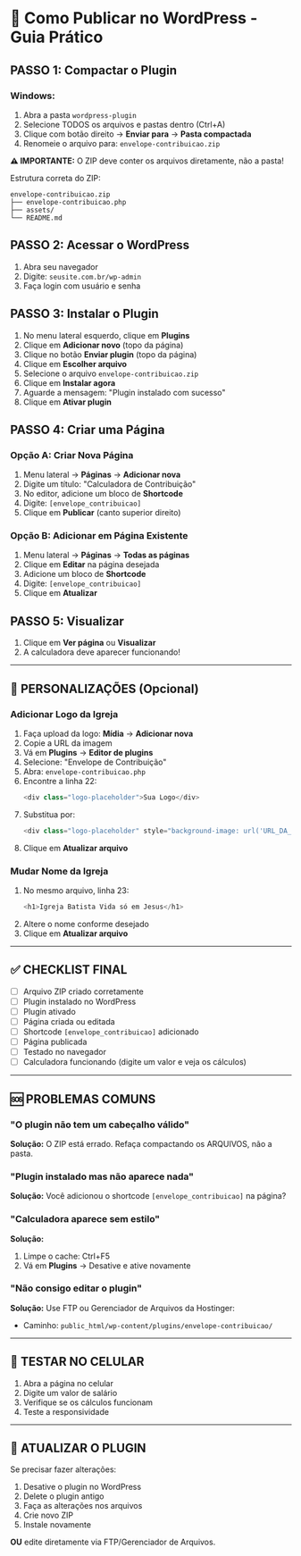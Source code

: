 # 🎯 Como Publicar no WordPress - Guia Prático

## PASSO 1: Compactar o Plugin

### Windows:
1. Abra a pasta `wordpress-plugin`
2. Selecione TODOS os arquivos e pastas dentro (Ctrl+A)
3. Clique com botão direito → **Enviar para** → **Pasta compactada**
4. Renomeie o arquivo para: `envelope-contribuicao.zip`

**⚠️ IMPORTANTE:** O ZIP deve conter os arquivos diretamente, não a pasta!

Estrutura correta do ZIP:
```
envelope-contribuicao.zip
├── envelope-contribuicao.php
├── assets/
└── README.md
```

## PASSO 2: Acessar o WordPress

1. Abra seu navegador
2. Digite: `seusite.com.br/wp-admin`
3. Faça login com usuário e senha

## PASSO 3: Instalar o Plugin

1. No menu lateral esquerdo, clique em **Plugins**
2. Clique em **Adicionar novo** (topo da página)
3. Clique no botão **Enviar plugin** (topo da página)
4. Clique em **Escolher arquivo**
5. Selecione o arquivo `envelope-contribuicao.zip`
6. Clique em **Instalar agora**
7. Aguarde a mensagem: "Plugin instalado com sucesso"
8. Clique em **Ativar plugin**

## PASSO 4: Criar uma Página

### Opção A: Criar Nova Página
1. Menu lateral → **Páginas** → **Adicionar nova**
2. Digite um título: "Calculadora de Contribuição"
3. No editor, adicione um bloco de **Shortcode**
4. Digite: `[envelope_contribuicao]`
5. Clique em **Publicar** (canto superior direito)

### Opção B: Adicionar em Página Existente
1. Menu lateral → **Páginas** → **Todas as páginas**
2. Clique em **Editar** na página desejada
3. Adicione um bloco de **Shortcode**
4. Digite: `[envelope_contribuicao]`
5. Clique em **Atualizar**

## PASSO 5: Visualizar

1. Clique em **Ver página** ou **Visualizar**
2. A calculadora deve aparecer funcionando!

---

## 🎨 PERSONALIZAÇÕES (Opcional)

### Adicionar Logo da Igreja

1. Faça upload da logo: **Mídia** → **Adicionar nova**
2. Copie a URL da imagem
3. Vá em **Plugins** → **Editor de plugins**
4. Selecione: "Envelope de Contribuição"
5. Abra: `envelope-contribuicao.php`
6. Encontre a linha 22:
   ```php
   <div class="logo-placeholder">Sua Logo</div>
   ```
7. Substitua por:
   ```php
   <div class="logo-placeholder" style="background-image: url('URL_DA_LOGO_AQUI');"></div>
   ```
8. Clique em **Atualizar arquivo**

### Mudar Nome da Igreja

1. No mesmo arquivo, linha 23:
   ```php
   <h1>Igreja Batista Vida só em Jesus</h1>
   ```
2. Altere o nome conforme desejado
3. Clique em **Atualizar arquivo**

---

## ✅ CHECKLIST FINAL

- [ ] Arquivo ZIP criado corretamente
- [ ] Plugin instalado no WordPress
- [ ] Plugin ativado
- [ ] Página criada ou editada
- [ ] Shortcode `[envelope_contribuicao]` adicionado
- [ ] Página publicada
- [ ] Testado no navegador
- [ ] Calculadora funcionando (digite um valor e veja os cálculos)

---

## 🆘 PROBLEMAS COMUNS

### "O plugin não tem um cabeçalho válido"
**Solução:** O ZIP está errado. Refaça compactando os ARQUIVOS, não a pasta.

### "Plugin instalado mas não aparece nada"
**Solução:** Você adicionou o shortcode `[envelope_contribuicao]` na página?

### "Calculadora aparece sem estilo"
**Solução:** 
1. Limpe o cache: Ctrl+F5
2. Vá em **Plugins** → Desative e ative novamente

### "Não consigo editar o plugin"
**Solução:** Use FTP ou Gerenciador de Arquivos da Hostinger:
- Caminho: `public_html/wp-content/plugins/envelope-contribuicao/`

---

## 📱 TESTAR NO CELULAR

1. Abra a página no celular
2. Digite um valor de salário
3. Verifique se os cálculos funcionam
4. Teste a responsividade

---

## 🔄 ATUALIZAR O PLUGIN

Se precisar fazer alterações:

1. Desative o plugin no WordPress
2. Delete o plugin antigo
3. Faça as alterações nos arquivos
4. Crie novo ZIP
5. Instale novamente

**OU** edite diretamente via FTP/Gerenciador de Arquivos.
